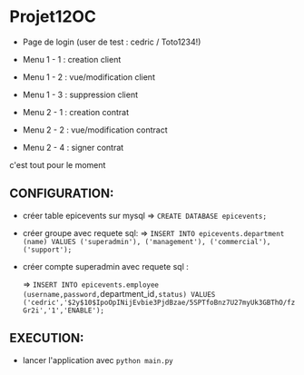 # Projet12OC

* Page de login (user de test : cedric / Toto1234!)

* Menu 1 - 1 : creation client
* Menu 1 - 2 : vue/modification client
* Menu 1 - 3 : suppression client
* Menu 2 - 1 : creation contrat
* Menu 2 - 2 : vue/modification contract
* Menu 2 - 4 : signer contrat

c'est tout pour le moment

## CONFIGURATION:

* créer table epicevents sur mysql
   => `CREATE DATABASE epicevents;`

* créer groupe avec requete sql:
   => `INSERT INTO epicevents.department (name) VALUES ('superadmin'), ('management'), ('commercial'), ('support');`

* créer compte superadmin avec requete sql : 

   => `INSERT INTO epicevents.employee (username,password,`department_id`,status) VALUES ('cedric','$2y$10$IpoOpINijEvbie3PjdBzae/5SPTfoBnz7U27myUk3GBThO/fzGr2i','1','ENABLE');`

## EXECUTION:

* lancer l'application avec `python main.py`
